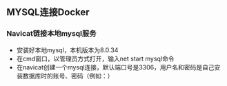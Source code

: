 ## MYSQL连接Docker
### Navicat链接本地mysql服务
- 安装好本地mysql，本机版本为8.0.34
- 在cmd窗口，以管理员方式打开，输入net start mysql命令
- 在navicat创建一个mysql连接，默认端口号是3306，用户名和密码是自己安装数据库时的账号、密码（例如：）


